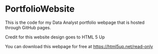 # PortfolioWebsite
This is the code for my Data Analyst portfolio webpage that is hosted through GitHub pages.

Credit for this website design goes to HTML 5 Up 

You can download this webpage for free at https://html5up.net/read-only
